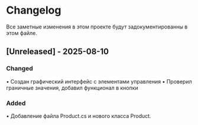 # Changelog

Все заметные изменения в этом проекте будут задокументированны в этом файле.

## [Unreleased] - 2025-08-10

### Changed

•   Создан графический интерфейс с элементами управления
•   Проверил граничные значения, добавил функционал в кнопки
### Added

•   Добавление файла Product.cs и нового класса Product.

